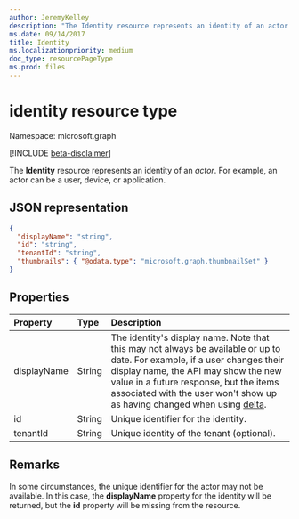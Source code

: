 ```yaml
---
author: JeremyKelley
description: "The Identity resource represents an identity of an actor."
ms.date: 09/14/2017
title: Identity
ms.localizationpriority: medium
doc_type: resourcePageType
ms.prod: files
---
```

# identity resource type

Namespace: microsoft.graph

[!INCLUDE [beta-disclaimer](../../includes/beta-disclaimer.md)]

The **Identity** resource represents an identity of an _actor_.
For example, an actor can be a user, device, or application.

## JSON representation

<!-- { "blockType": "resource", "@odata.type": "microsoft.graph.identity", "optionalProperties": ["displayName", "tenantId", "thumbnails"], "openType": true } -->

```json
{
  "displayName": "string",
  "id": "string",
  "tenantId": "string",
  "thumbnails": { "@odata.type": "microsoft.graph.thumbnailSet" }
}
```

## Properties

| Property            | Type   | Description                                                                                                                                                                                                                                                                                                           |
|:--------------------|:-------|:----------------------------------------------------------------------------------------------------------------------------------------------------------------------------------------------------------------------------------------------------------------------------------------------------------------------|
| displayName         | String | The identity's display name. Note that this may not always be available or up to date. For example, if a user changes their display name, the API may show the new value in a future response, but the items associated with the user won't show up as having changed when using [delta](../api/driveitem-delta.md).  |
| id                  | String | Unique identifier for the identity.                                                                                                                                                                                                                                                                                   |
| tenantId            | String | Unique identity of the tenant (optional).                                                                                                                                                                                                                                                                             |

## Remarks

In some circumstances, the unique identifier for the actor may not be available.
In this case, the **displayName** property for the identity will be returned, but the **id** property will be missing from the resource.

<!-- uuid: 8fcb5dbc-d5aa-4681-8e31-b001d5168d79
2015-10-25 14:57:30 UTC -->
<!--
{
  "type": "#page.annotation",
  "description": "Identity contains information about an app, user, or group.",
  "keywords": "identity,owner,modifier,app,user,group",
  "section": "documentation",
  "tocPath": "Resources/Identity",
  "suppressions": []
}
-->


